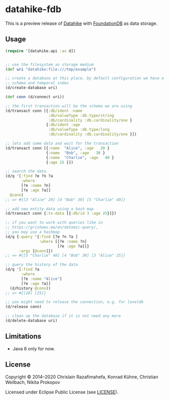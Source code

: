 # datahike-fdb

This is a preview release of [Datahike](https://github.com/replikativ/datahike) with [FoundationDB](https://www.foundationdb.org) as data storage.

## Usage


```clojure
(require '[datahike.api :as d])


;; use the filesystem as storage medium
(def uri "datahike:file:///tmp/example")

;; create a database at this place, by default configuration we have a strict
;; schema and temporal index
(d/create-database uri)

(def conn (d/connect uri))

;; the first transaction will be the schema we are using
(d/transact conn [{:db/ident :name
                   :db/valueType :db.type/string
                   :db/cardinality :db.cardinality/one }
                  {:db/ident :age
                   :db/valueType :db.type/long
                   :db/cardinality :db.cardinality/one }])

;; lets add some data and wait for the transaction
(d/transact conn [{:name  "Alice", :age   20 }
                  {:name  "Bob", :age   30 }
                  {:name  "Charlie", :age   40 }
                  {:age 15 }])

;; search the data
(d/q '[:find ?e ?n ?a
       :where
       [?e :name ?n]
       [?e :age ?a]]
  @conn)
;; => #{[3 "Alice" 20] [4 "Bob" 30] [5 "Charlie" 40]}

;; add new entity data using a hash map
(d/transact conn {:tx-data [{:db/id 3 :age 25}]})

;; if you want to work with queries like in
;; https://grishaev.me/en/datomic-query/,
;; you may use a hashmap
(d/q {:query '{:find [?e ?n ?a ]
               :where [[?e :name ?n]
                       [?e :age ?a]]}
      :args [@conn]})
;; => #{[5 "Charlie" 40] [4 "Bob" 30] [3 "Alice" 25]}

;; query the history of the data
(d/q '[:find ?a
       :where
       [?e :name "Alice"]
       [?e :age ?a]]
  (d/history @conn))
;; => #{[20] [25]}

;; you might need to release the connection, e.g. for leveldb
(d/release conn)

;; clean up the database if it is not need any more
(d/delete-database uri)
```



## Limitations

- Java 8 only for now.

## License

Copyright © 2014–2020 Chrislain Razafimahefa, Konrad Kühne, Christian Weilbach, Nikita Prokopov

Licensed under Eclipse Public License (see [LICENSE](LICENSE)).
